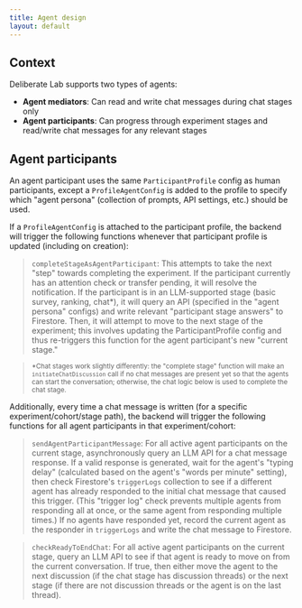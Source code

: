 ```yaml
---
title: Agent design
layout: default
---
```


## Context

Deliberate Lab supports two types of agents:
- **Agent mediators**: Can read and write chat messages during chat stages only
- **Agent participants**: Can progress through experiment stages and read/write chat messages for any relevant stages

## Agent participants

An agent participant uses the same `ParticipantProfile` config as human
participants, except a `ProfileAgentConfig` is added to the profile to specify
which "agent persona" (collection of prompts, API settings, etc.) should be
used.

If a `ProfileAgentConfig` is attached to the participant
profile, the backend will trigger the following functions whenever that
participant profile is updated (including on creation):

> `completeStageAsAgentParticipant`: This attempts to take the next "step"
towards completing the experiment. If the participant currently has an
attention check or transfer pending, it will resolve the notification.
If the participant is in an LLM-supported stage (basic survey, ranking, chat*),
it will query an API (specified in the "agent persona" configs) and write
relevant "participant stage answers" to Firestore. Then, it will attempt to
move to the next stage of the experiment; this involves updating the
ParticipantProfile config and thus re-triggers this function for the agent
participant's new "current stage."

> <small>*Chat stages work slightly differently: the "complete stage" function
will make an `initiateChatDiscussion` call if no chat messages are present yet
so that the agents can start the conversation; otherwise, the chat logic below
is used to complete the chat stage.</small>

Additionally, every time a chat message is written (for a specific
experiment/cohort/stage path), the backend will trigger the following
functions for all agent participants in that experiment/cohort:

> `sendAgentParticipantMessage`: For all active agent participants on the
current stage, asynchronously query an LLM API for a chat message response.
If a valid response is generated, wait for the agent's "typing delay"
(calculated based on the agent's "words per minute" setting), then check
Firestore's `triggerLogs` collection to see if a different agent has already
responded to the initial chat message that caused this trigger. (This "trigger
log" check prevents multiple agents from responding all at once, or the same
agent from responding multiple times.) If no agents have responded yet, record
the current agent as the responder in `triggerLogs` and write the chat message
to Firestore.

> `checkReadyToEndChat`: For all active agent participants on the current
stage, query an LLM API to see if that agent is ready to move on from the
current conversation. If true, then either move the agent to the next
discussion (if the chat stage has discussion threads) or the next stage
(if there are not discussion threads or the agent is on the last thread).